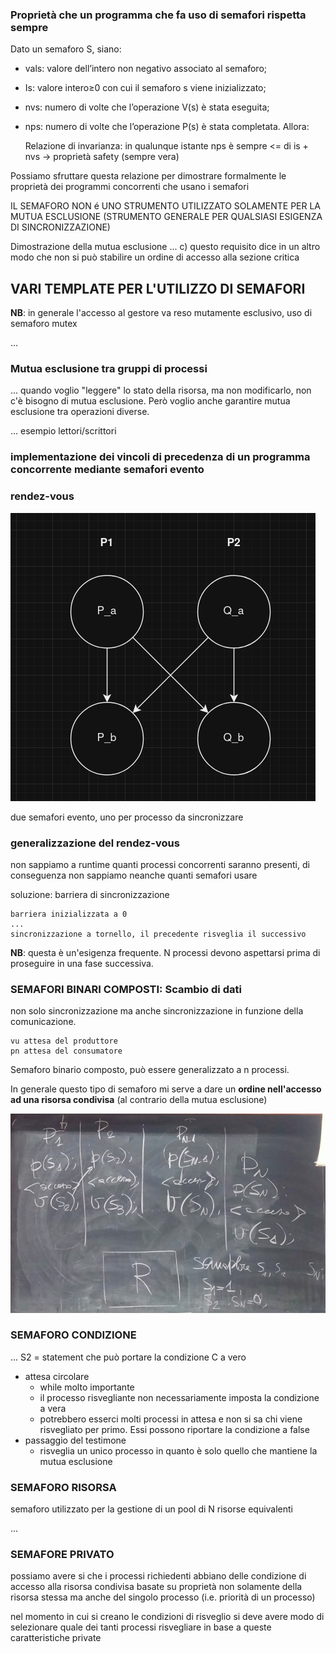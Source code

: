 ### Proprietà che un programma che fa uso di semafori rispetta sempre
Dato un semaforo S, siano:
- vals: valore dell’intero non negativo associato al semaforo;
- Is: valore intero≥0 con cui il semaforo s viene inizializzato;
- nvs: numero di volte che l’operazione V(s) è stata eseguita;
- nps: numero di volte che l’operazione P(s) è stata completata.
Allora:

    Relazione di invarianza: in qualunque istante nps è sempre <= di is + nvs
        -> proprietà safety (sempre vera)

Possiamo sfruttare questa relazione per dimostrare formalmente le proprietà dei programmi concorrenti che usano i semafori

IL SEMAFORO NON é UNO STRUMENTO UTILIZZATO SOLAMENTE PER LA MUTUA ESCLUSIONE (STRUMENTO GENERALE PER QUALSIASI ESIGENZA DI SINCRONIZZAZIONE)

Dimostrazione della mutua esclusione
...
c) questo requisito dice in un altro modo che non si può stabilire un ordine di accesso alla sezione critica

## VARI TEMPLATE PER L'UTILIZZO DI SEMAFORI

__NB__: in generale l'accesso al gestore va reso mutamente esclusivo, uso di semaforo mutex

...

### Mutua esclusione tra gruppi di processi
...
quando voglio "leggere" lo stato della risorsa, ma non modificarlo, non c'è bisogno di mutua esclusione. Però voglio anche garantire mutua esclusione tra operazioni diverse.

...
esempio lettori/scrittori

### implementazione dei vincoli di precedenza di un programma concorrente mediante semafori evento

### rendez-vous
![alt text](relazioni_di_precedenza_rendez-vouz.png)

due semafori evento, uno per processo da sincronizzare

### generalizzazione del rendez-vous
non sappiamo a runtime quanti processi concorrenti saranno presenti, di conseguenza non sappiamo neanche quanti semafori usare

soluzione: barriera di sincronizzazione 

    barriera inizializzata a 0
    ...
    sincronizzazione a tornello, il precedente risveglia il successivo

__NB__: questa è un'esigenza frequente. N processi devono aspettarsi prima di proseguire in una fase successiva.

### SEMAFORI BINARI COMPOSTI: Scambio di dati
non solo sincronizzazione ma anche sincronizzazione in funzione della comunicazione.

    vu attesa del produttore
    pn attesa del consumatore

Semaforo binario composto, può essere generalizzato a n processi.

In generale questo tipo di semaforo mi serve a dare un __ordine nell'accesso ad una risorsa condivisa__  (al contrario della mutua esclusione)

![alt text](semafori_binari_composti.png)

### SEMAFORO CONDIZIONE
...
S2 = statement che può portare la condizione C a vero

- attesa circolare
    - while molto importante
    - il processo risvegliante non necessariamente imposta la condizione a vera
    - potrebbero esserci molti processi in attesa e non si sa chi viene risvegliato per primo. Essi possono riportare la condizione 
    a false
- passaggio del testimone 
    - risveglia un unico processo in quanto è solo quello che mantiene la mutua esclusione

### SEMAFORO RISORSA
semaforo utilizzato per la gestione di un pool di N risorse equivalenti

...

### SEMAFORE PRIVATO
possiamo avere si che i processi richiedenti abbiano delle condizione di accesso alla risorsa condivisa basate su proprietà non solamente della risorsa stessa ma anche del singolo processo (i.e. priorità di un processo)

nel momento in cui si creano le condizioni di risveglio si deve avere modo di selezionare quale dei tanti processi risvegliare in base a queste caratteristiche private

